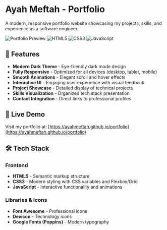# Ayah Meftah - Portfolio

A modern, responsive portfolio website showcasing my projects, skills, and experience as a software engineer.

![Portfolio Preview](https://img.shields.io/badge/Portfolio-Ayah%20Meftah-6366f1?style=for-the-badge)
![HTML5](https://img.shields.io/badge/HTML5-E34F26?style=flat-square&logo=html5&logoColor=white)
![CSS3](https://img.shields.io/badge/CSS3-1572B6?style=flat-square&logo=css3&logoColor=white)
![JavaScript](https://img.shields.io/badge/JavaScript-F7DF1E?style=flat-square&logo=javascript&logoColor=black)

## 🌟 Features

- **Modern Dark Theme** - Eye-friendly dark mode design
- **Fully Responsive** - Optimized for all devices (desktop, tablet, mobile)
- **Smooth Animations** - Elegant scroll and hover effects
- **Interactive UI** - Engaging user experience with visual feedback
- **Project Showcase** - Detailed display of technical projects
- **Skills Visualization** - Organized tech stack presentation
- **Contact Integration** - Direct links to professional profiles

## 🚀 Live Demo

Visit my portfolio at: [https://ayahmeftah.github.io/portfolio](https://ayahmeftah.github.io/portfolio)

## 🛠️ Tech Stack

### Frontend
- **HTML5** - Semantic markup structure
- **CSS3** - Modern styling with CSS variables and Flexbox/Grid
- **JavaScript** - Interactive functionality and animations

### Libraries & Icons
- **Font Awesome** - Professional icons
- **Devicon** - Technology icons
- **Google Fonts (Poppins)** - Modern typography


